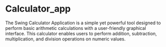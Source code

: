 # Calculator_app
The Swing Calculator Application is a simple yet powerful tool designed to perform basic arithmetic calculations with a user-friendly graphical interface. This calculator enables users to perform addition, subtraction, multiplication, and division operations on numeric values.  
